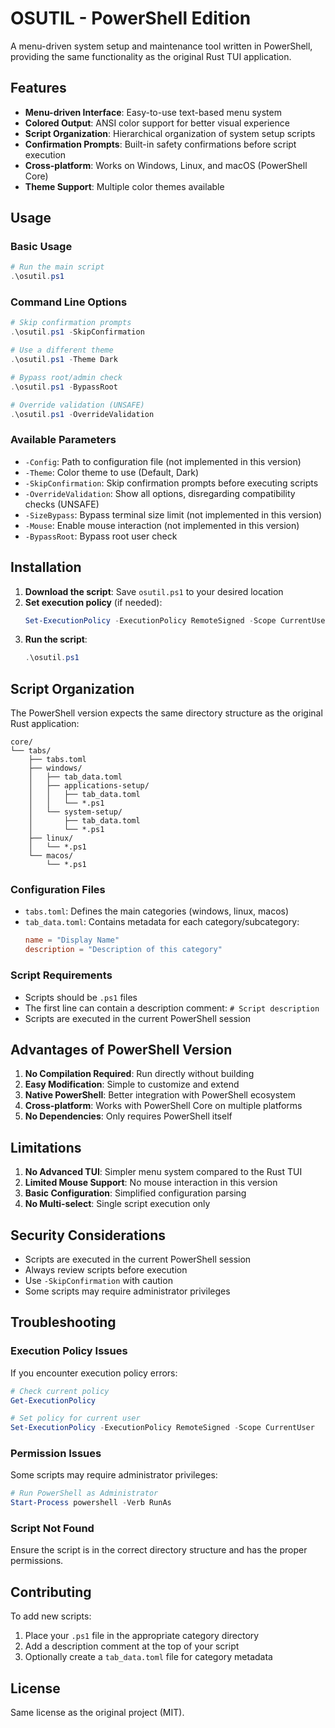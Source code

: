 # OSUTIL - PowerShell Edition

A menu-driven system setup and maintenance tool written in PowerShell, providing the same functionality as the original Rust TUI application.

## Features

- **Menu-driven Interface**: Easy-to-use text-based menu system
- **Colored Output**: ANSI color support for better visual experience
- **Script Organization**: Hierarchical organization of system setup scripts
- **Confirmation Prompts**: Built-in safety confirmations before script execution
- **Cross-platform**: Works on Windows, Linux, and macOS (PowerShell Core)
- **Theme Support**: Multiple color themes available

## Usage

### Basic Usage

```powershell
# Run the main script
.\osutil.ps1
```

### Command Line Options

```powershell
# Skip confirmation prompts
.\osutil.ps1 -SkipConfirmation

# Use a different theme
.\osutil.ps1 -Theme Dark

# Bypass root/admin check
.\osutil.ps1 -BypassRoot

# Override validation (UNSAFE)
.\osutil.ps1 -OverrideValidation
```

### Available Parameters

- `-Config`: Path to configuration file (not implemented in this version)
- `-Theme`: Color theme to use (Default, Dark)
- `-SkipConfirmation`: Skip confirmation prompts before executing scripts
- `-OverrideValidation`: Show all options, disregarding compatibility checks (UNSAFE)
- `-SizeBypass`: Bypass terminal size limit (not implemented in this version)
- `-Mouse`: Enable mouse interaction (not implemented in this version)
- `-BypassRoot`: Bypass root user check

## Installation

1. **Download the script**: Save `osutil.ps1` to your desired location
2. **Set execution policy** (if needed):
   ```powershell
   Set-ExecutionPolicy -ExecutionPolicy RemoteSigned -Scope CurrentUser
   ```
3. **Run the script**:
   ```powershell
   .\osutil.ps1
   ```

## Script Organization

The PowerShell version expects the same directory structure as the original Rust application:

```
core/
└── tabs/
    ├── tabs.toml
    ├── windows/
    │   ├── tab_data.toml
    │   ├── applications-setup/
    │   │   ├── tab_data.toml
    │   │   └── *.ps1
    │   └── system-setup/
    │       ├── tab_data.toml
    │       └── *.ps1
    ├── linux/
    │   └── *.ps1
    └── macos/
        └── *.ps1
```

### Configuration Files

- `tabs.toml`: Defines the main categories (windows, linux, macos)
- `tab_data.toml`: Contains metadata for each category/subcategory:
  ```toml
  name = "Display Name"
  description = "Description of this category"
  ```

### Script Requirements

- Scripts should be `.ps1` files
- The first line can contain a description comment: `# Script description`
- Scripts are executed in the current PowerShell session

## Advantages of PowerShell Version

1. **No Compilation Required**: Run directly without building
2. **Easy Modification**: Simple to customize and extend
3. **Native PowerShell**: Better integration with PowerShell ecosystem
4. **Cross-platform**: Works with PowerShell Core on multiple platforms
5. **No Dependencies**: Only requires PowerShell itself

## Limitations

1. **No Advanced TUI**: Simpler menu system compared to the Rust TUI
2. **Limited Mouse Support**: No mouse interaction in this version
3. **Basic Configuration**: Simplified configuration parsing
4. **No Multi-select**: Single script execution only

## Security Considerations

- Scripts are executed in the current PowerShell session
- Always review scripts before execution
- Use `-SkipConfirmation` with caution
- Some scripts may require administrator privileges

## Troubleshooting

### Execution Policy Issues

If you encounter execution policy errors:

```powershell
# Check current policy
Get-ExecutionPolicy

# Set policy for current user
Set-ExecutionPolicy -ExecutionPolicy RemoteSigned -Scope CurrentUser
```

### Permission Issues

Some scripts may require administrator privileges:

```powershell
# Run PowerShell as Administrator
Start-Process powershell -Verb RunAs
```

### Script Not Found

Ensure the script is in the correct directory structure and has the proper permissions.

## Contributing

To add new scripts:

1. Place your `.ps1` file in the appropriate category directory
2. Add a description comment at the top of your script
3. Optionally create a `tab_data.toml` file for category metadata

## License

Same license as the original project (MIT).